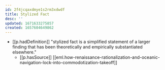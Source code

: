 ```yaml
---
id: 2f4jcqaxdmye1s2rm3xdwdf
title: Stylized Fact
desc: ''
updated: 1671633275857
created: 1657604649862
---
```


- [[p.hadDefinition]] "stylized fact is a simplified statement of a larger finding that has been theoretically and empirically substantiated elsewhere."
  - [[p.hasSource]] [[eml.how-renaissance-rationalization-and-oceanic-navigation-lock-into-commodotization-takeoff]]